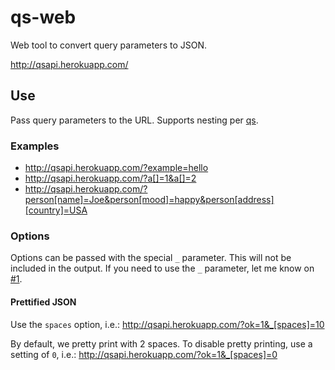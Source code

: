 qs-web
======

Web tool to convert query parameters to JSON.

http://qsapi.herokuapp.com/

## Use

Pass query parameters to the URL. Supports nesting per [qs].

### Examples

* http://qsapi.herokuapp.com/?example=hello
* http://qsapi.herokuapp.com/?a[]=1&a[]=2
* http://qsapi.herokuapp.com/?person[name]=Joe&person[mood]=happy&person[address][country]=USA

### Options

Options can be passed with the special `_` parameter. This will not be included in the output.
If you need to use the `_` parameter, let me know on [#1](/../../issues/1).

#### Prettified JSON

Use the `spaces` option, i.e.:
http://qsapi.herokuapp.com/?ok=1&_[spaces]=10

By default, we pretty print with 2 spaces. To disable pretty printing, use a setting of `0`, i.e.:
http://qsapi.herokuapp.com/?ok=1&_[spaces]=0

[qs]: https://github.com/hapijs/qs
